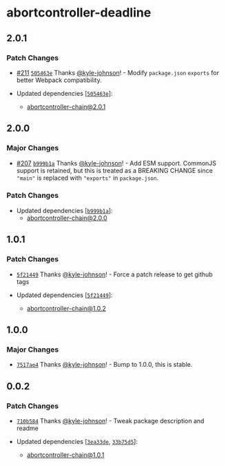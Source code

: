 # abortcontroller-deadline

## 2.0.1

### Patch Changes

- [#211](https://github.com/kyle-johnson/abortcontroller-utils/pull/211) [`505463e`](https://github.com/kyle-johnson/abortcontroller-utils/commit/505463e96dc3845286c7ce75c79390338dd396ab) Thanks [@kyle-johnson](https://github.com/kyle-johnson)! - Modify `package.json` `exports` for better Webpack compatibility.

- Updated dependencies [[`505463e`](https://github.com/kyle-johnson/abortcontroller-utils/commit/505463e96dc3845286c7ce75c79390338dd396ab)]:
  - abortcontroller-chain@2.0.1

## 2.0.0

### Major Changes

- [#207](https://github.com/kyle-johnson/abortcontroller-utils/pull/207) [`b999b1a`](https://github.com/kyle-johnson/abortcontroller-utils/commit/b999b1a8731ba53cffedfa08df9d9180b05e4a1a) Thanks [@kyle-johnson](https://github.com/kyle-johnson)! - Add ESM support. CommonJS support is retained, but this is treated as a BREAKING CHANGE since `"main"` is replaced with `"exports"` in `package.json`.

### Patch Changes

- Updated dependencies [[`b999b1a`](https://github.com/kyle-johnson/abortcontroller-utils/commit/b999b1a8731ba53cffedfa08df9d9180b05e4a1a)]:
  - abortcontroller-chain@2.0.0

## 1.0.1

### Patch Changes

- [`5f21449`](https://github.com/kyle-johnson/abortcontroller-utils/commit/5f21449e85d2a92ec5e1eefc5b873f90d4ae796c) Thanks [@kyle-johnson](https://github.com/kyle-johnson)! - Force a patch release to get github tags

- Updated dependencies [[`5f21449`](https://github.com/kyle-johnson/abortcontroller-utils/commit/5f21449e85d2a92ec5e1eefc5b873f90d4ae796c)]:
  - abortcontroller-chain@1.0.2

## 1.0.0

### Major Changes

- [`7517ae4`](https://github.com/kyle-johnson/abortcontroller-utils/commit/7517ae41836b18a854fd06d603d7628fa6ee4a4e) Thanks [@kyle-johnson](https://github.com/kyle-johnson)! - Bump to 1.0.0, this is stable.

## 0.0.2

### Patch Changes

- [`710b584`](https://github.com/kyle-johnson/abortcontroller-utils/commit/710b58481963db6782e508efea4f028c7633fc45) Thanks [@kyle-johnson](https://github.com/kyle-johnson)! - Tweak package description and readme

- Updated dependencies [[`3ea33de`](https://github.com/kyle-johnson/abortcontroller-utils/commit/3ea33de03aebf7c9f0b9ae7e4b79f4f3f8a85180), [`33b75d5`](https://github.com/kyle-johnson/abortcontroller-utils/commit/33b75d549f9f97d79b8fa5708cc93661b4d697eb)]:
  - abortcontroller-chain@1.0.1

